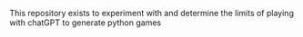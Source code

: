 This repository exists to experiment with and determine the limits of playing with chatGPT to generate python games
